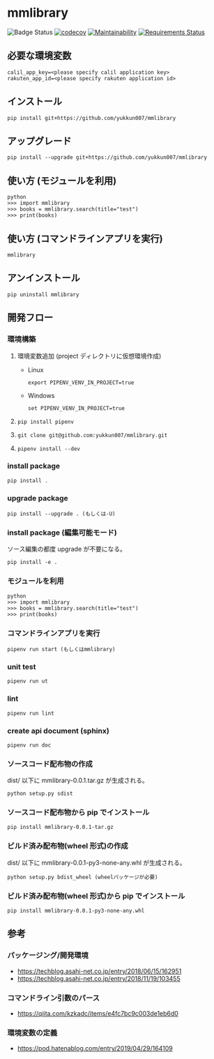# mmlibrary

![Badge Status](https://travis-ci.org/yukkun007/wisteria.svg?branch=master)
[![codecov](https://codecov.io/gh/yukkun007/wisteria/branch/master/graph/badge.svg)](https://codecov.io/gh/yukkun007/wisteria)
[![Maintainability](https://api.codeclimate.com/v1/badges/8b23ee7de6202ce120b1/maintainability)](https://codeclimate.com/github/yukkun007/wisteria/maintainability)
[![Requirements Status](https://requires.io/github/yukkun007/wisteria/requirements.svg?branch=master)](https://requires.io/github/yukkun007/wisteria/requirements/?branch=master)

## 必要な環境変数

```(sh)
calil_app_key=<please specify calil application key>
rakuten_app_id=<please specify rakuten application id>
```

## インストール

```(sh)
pip install git+https://github.com/yukkun007/mmlibrary
```

## アップグレード

```(sh)
pip install --upgrade git+https://github.com/yukkun007/mmlibrary
```

## 使い方 (モジュールを利用)

```(sh)
python
>>> import mmlibrary
>>> books = mmlibrary.search(title="test")
>>> print(books)
```

## 使い方 (コマンドラインアプリを実行)

```(sh)
mmlibrary
```

## アンインストール

```(sh)
pip uninstall mmlibrary
```

## 開発フロー

### 環境構築

1. 環境変数追加 (project ディレクトリに仮想環境作成)

   - Linux

     ```(sh)
     export PIPENV_VENV_IN_PROJECT=true
     ```

   - Windows

     ```(sh)
     set PIPENV_VENV_IN_PROJECT=true
     ```

1. `pip install pipenv`
1. `git clone git@github.com:yukkun007/mmlibrary.git`
1. `pipenv install --dev`

### install package

```(sh)
pip install .
```

### upgrade package

```(sh)
pip install --upgrade . (もしくは-U)
```

### install package (編集可能モード)

ソース編集の都度 upgrade が不要になる。

```(sh)
pip install -e .
```

### モジュールを利用

```(sh)
python
>>> import mmlibrary
>>> books = mmlibrary.search(title="test")
>>> print(books)
```

### コマンドラインアプリを実行

```(sh)
pipenv run start (もしくはmmlibrary)
```

### unit test

```(sh)
pipenv run ut
```

### lint

```(sh)
pipenv run lint
```

### create api document (sphinx)

```(sh)
pipenv run doc
```

### ソースコード配布物の作成

dist/ 以下に mmlibrary-0.0.1.tar.gz が生成される。

```(sh)
python setup.py sdist
```

### ソースコード配布物から pip でインストール

```(sh)
pip install mmlibrary-0.0.1-tar.gz
```

### ビルド済み配布物(wheel 形式)の作成

dist/ 以下に mmlibrary-0.0.1-py3-none-any.whl が生成される。

```(sh)
python setup.py bdist_wheel (wheelパッケージが必要)
```

### ビルド済み配布物(wheel 形式)から pip でインストール

```(sh)
pip install mmlibrary-0.0.1-py3-none-any.whl
```

## 参考

### パッケージング/開発環境

- <https://techblog.asahi-net.co.jp/entry/2018/06/15/162951>
- <https://techblog.asahi-net.co.jp/entry/2018/11/19/103455>

### コマンドライン引数のパース

- <https://qiita.com/kzkadc/items/e4fc7bc9c003de1eb6d0>

### 環境変数の定義

- <https://pod.hatenablog.com/entry/2019/04/29/164109>
